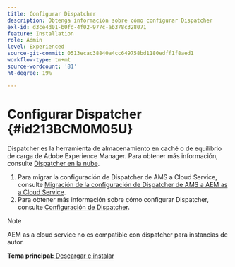 ```yaml
---
title: Configurar Dispatcher
description: Obtenga información sobre cómo configurar Dispatcher
exl-id: d3ce4d01-b0fd-4f02-977c-ab378c328071
feature: Installation
role: Admin
level: Experienced
source-git-commit: 0513ecac38840a4cc649758bd1180edff1f8aed1
workflow-type: tm+mt
source-wordcount: '81'
ht-degree: 19%

---
```


# Configurar Dispatcher {#id213BCM0M05U}

Dispatcher es la herramienta de almacenamiento en caché o de equilibrio de carga de Adobe Experience Manager. Para obtener más información, consulte [Dispatcher en la nube](https://experienceleague.adobe.com/docs/experience-manager-cloud-service/implementing/content-delivery/disp-overview.html?lang=en).

1. Para migrar la configuración de Dispatcher de AMS a Cloud Service, consulte [Migración de la configuración de Dispatcher de AMS a AEM as a Cloud Service](https://experienceleague.adobe.com/docs/experience-manager-cloud-service/implementing/content-delivery/ams-aem.html?lang=en).
1. Para obtener más información sobre cómo configurar Dispatcher, consulte [Configuración de Dispatcher](https://experienceleague.adobe.com/docs/experience-manager-dispatcher/using/configuring/dispatcher-configuration.html?lang=es).

>[!NOTE]
>
> AEM as a cloud service no es compatible con dispatcher para instancias de autor.

**Tema principal:**[ Descargar e instalar](download-install.md)

